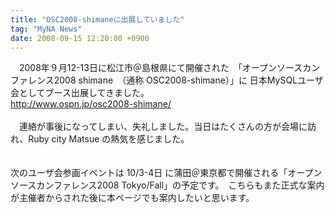 ```yaml
---
title: "OSC2008-shimaneに出展していました"
tag: "MyNA News"
date: 2008-09-15 12:20:00 +0900
---
```


　2008年９月12-13日に松江市＠島根県にて開催された　「オープンソースカンファレンス2008 shimane　（通称 OSC2008-shimane）」に 日本MySQLユーザ会としてブース出展してきました。<br>
http://www.ospn.jp/osc2008-shimane/<br>
<br>
　連絡が事後になってしまい、失礼しました。当日はたくさんの方が会場に訪れ、Ruby city Matsue の熱気を感じました。<br>
<br>
<br>
  次のユーザ会参画イベントは 10/3-4日 に蒲田＠東京都で開催される「オープンソースカンファレンス2008 Tokyo/Fall」の予定です。　こちらもまた正式な案内が主催者からされた後に本ページでも案内したいと思います。<br>
  <br>
<br>
